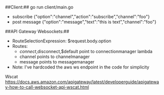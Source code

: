 
##Client:##
go run client/main.go

- subscribe
{"option":"channel","action":"subscribe","channel":"foo"}
- post message
{"option":"message","text":"this is text","channel":"foo"}

##API Gateway Websockets:##
- RouteSelectionExpression: $request.body.option
- Routes:
  - $connect,$disconnect,$default point to connectionmanager lambda
  - channel points to channelmanager
  - message points to messagemanager
- Note: I've hardcoded the aws ws endpoint in the code for simplicity



Wscat
https://docs.aws.amazon.com/apigateway/latest/developerguide/apigateway-how-to-call-websocket-api-wscat.html

